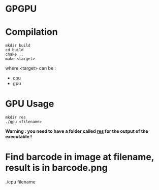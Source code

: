 # GPGPU

# Compilation
```
mkdir build
cd build
cmake ..
make <target>
```
where \<target\> can be :
- cpu
- gpu

# GPU Usage
```
mkdir res
./gpu <filename>
```
<b>Warning : you need to have a folder called <u>res</u> for the output of the executable !</b>

# Find barcode in image at filename, result is in barcode.png

./cpu filename
